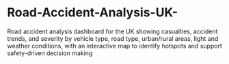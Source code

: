 # Road-Accident-Analysis-UK-
Road accident analysis dashboard for the UK showing casualties, accident trends, and severity by vehicle type, road type, urban/rural areas, light and weather conditions, with an interactive map to identify hotspots and support safety-driven decision making
